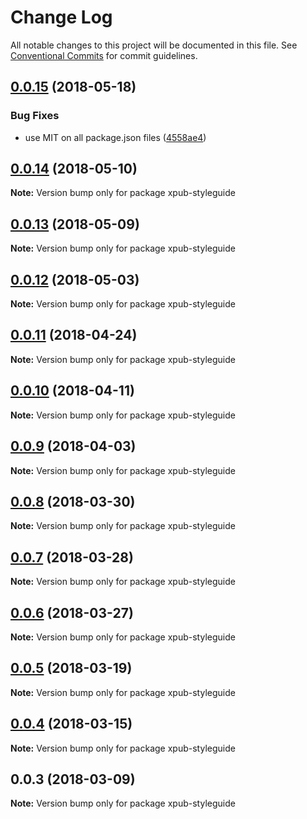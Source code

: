 # Change Log

All notable changes to this project will be documented in this file.
See [Conventional Commits](https://conventionalcommits.org) for commit guidelines.

<a name="0.0.15"></a>
## [0.0.15](https://gitlab.coko.foundation/pubsweet/pubsweet/compare/xpub-styleguide@0.0.14...xpub-styleguide@0.0.15) (2018-05-18)


### Bug Fixes

* use MIT on all package.json files ([4558ae4](https://gitlab.coko.foundation/pubsweet/pubsweet/commit/4558ae4))




<a name="0.0.14"></a>
## [0.0.14](https://gitlab.coko.foundation/pubsweet/pubsweet/compare/xpub-styleguide@0.0.13...xpub-styleguide@0.0.14) (2018-05-10)




**Note:** Version bump only for package xpub-styleguide

<a name="0.0.13"></a>
## [0.0.13](https://gitlab.coko.foundation/pubsweet/pubsweet/compare/xpub-styleguide@0.0.12...xpub-styleguide@0.0.13) (2018-05-09)




**Note:** Version bump only for package xpub-styleguide

<a name="0.0.12"></a>
## [0.0.12](https://gitlab.coko.foundation/pubsweet/pubsweet/compare/xpub-styleguide@0.0.11...xpub-styleguide@0.0.12) (2018-05-03)




**Note:** Version bump only for package xpub-styleguide

<a name="0.0.11"></a>
## [0.0.11](https://gitlab.coko.foundation/pubsweet/pubsweet/compare/xpub-styleguide@0.0.10...xpub-styleguide@0.0.11) (2018-04-24)




**Note:** Version bump only for package xpub-styleguide

<a name="0.0.10"></a>
## [0.0.10](https://gitlab.coko.foundation/pubsweet/pubsweet/compare/xpub-styleguide@0.0.9...xpub-styleguide@0.0.10) (2018-04-11)




**Note:** Version bump only for package xpub-styleguide

<a name="0.0.9"></a>
## [0.0.9](https://gitlab.coko.foundation/pubsweet/pubsweet/compare/xpub-styleguide@0.0.8...xpub-styleguide@0.0.9) (2018-04-03)




**Note:** Version bump only for package xpub-styleguide

<a name="0.0.8"></a>
## [0.0.8](https://gitlab.coko.foundation/pubsweet/pubsweet/compare/xpub-styleguide@0.0.7...xpub-styleguide@0.0.8) (2018-03-30)




**Note:** Version bump only for package xpub-styleguide

<a name="0.0.7"></a>
## [0.0.7](https://gitlab.coko.foundation/pubsweet/pubsweet/compare/xpub-styleguide@0.0.6...xpub-styleguide@0.0.7) (2018-03-28)




**Note:** Version bump only for package xpub-styleguide

<a name="0.0.6"></a>
## [0.0.6](https://gitlab.coko.foundation/pubsweet/pubsweet/compare/xpub-styleguide@0.0.5...xpub-styleguide@0.0.6) (2018-03-27)




**Note:** Version bump only for package xpub-styleguide

<a name="0.0.5"></a>
## [0.0.5](https://gitlab.coko.foundation/pubsweet/pubsweet/compare/xpub-styleguide@0.0.4...xpub-styleguide@0.0.5) (2018-03-19)




**Note:** Version bump only for package xpub-styleguide

<a name="0.0.4"></a>
## [0.0.4](https://gitlab.coko.foundation/pubsweet/pubsweet/compare/xpub-styleguide@0.0.3...xpub-styleguide@0.0.4) (2018-03-15)




**Note:** Version bump only for package xpub-styleguide

<a name="0.0.3"></a>

## 0.0.3 (2018-03-09)

**Note:** Version bump only for package xpub-styleguide

